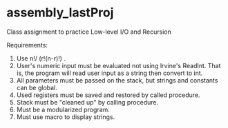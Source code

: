 # assembly_lastProj
Class assignment to practice Low-level I/O and Recursion

Requirements:
1. Use n!/ (r!(n-r)!) .
2. User's numeric input must be evaluated not using Irvine's ReadInt. That is, the program will read user input as a string then      convert to int.
3. All parameters must be passed on the stack, but strings and constants can be global.
4. Used registers must be saved and restored by called procedure.
5. Stack must be "cleaned up" by calling procedure.
6. Must be a modularized program.
7. Must use macro to display strings.
